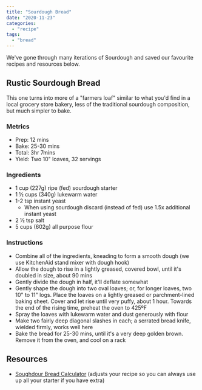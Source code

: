 ```yaml
---
title: "Sourdough Bread"
date: "2020-11-23"
categories: 
  - "recipe"
tags: 
  - "bread"
---
```


We've gone through many iterations of Sourdough and saved our favourite recipes and resources below.

## Rustic Sourdough Bread

This one turns into more of a "farmers loaf" similar to what you'd find in a local grocery store bakery, less of the traditional sourdough composition, but much simpler to bake.

### Metrics

- Prep: 12 mins
- Bake: 25-30 mins
- Total: 3hr 7mins
- Yield: Two 10" loaves, 32 servings

### Ingredients

- 1 cup (227g) ripe (fed) sourdough starter
- 1 ½ cups (340g) lukewarm water
- 1-2 tsp instant yeast
    - When using sourdough discard (instead of fed) use 1.5x additional instant yeast
- 2 ½ tsp salt
- 5 cups (602g) all purpose flour

### Instructions

- Combine all of the ingredients, kneading to form a smooth dough (we use KitchenAid stand mixer with dough hook)
- Allow the dough to rise in a lightly greased, covered bowl, until it's doubled in size, about 90 mins
- Gently divide the dough in half, it'll deflate somewhat
- Gently shape the dough into two oval loaves; or, for longer loaves, two 10" to 11" logs. Place the loaves on a lightly greased or parchment-lined baking sheet. Cover and let rise until very puffy, about 1 hour. Towards the end of the rising time, preheat the oven to 425ºF
- Spray the loaves with lukewarm water and dust generously with flour
- Make two fairly deep diagonal slashes in each; a serrated bread knife, wielded firmly, works well here
- Bake the bread for 25-30 mins, until it's a very deep golden brown. Remove it from the oven, and cool on a rack

## Resources

- [Soughdour Bread Calculator](http://www.heavenlysourdough.com/sourdough/breadcalc/) (adjusts your recipe so you can always use up all your starter if you have extra)

